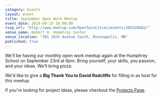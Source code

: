 ```yaml
---
category: Events
layout: event
title: September Open Work Meetup
event_date: 2014-09-23 18:00:00
rsvp_url: "http://www.meetup.com/OpenTwinCities/events/202528682/"
venue_name: Hubert H. Humphrey Center 
venue_location: "301 19th Avenue South, Minneapolis, MN"
published: true 
---
```


We'll be having our monthly open work meetup again at the Humphrey School on
September 23rd at 6pm. Bring yourself, your skills, you passion, and your ideas.
We'll bring pizza.

We'd like to give a **Big Thank You to David Radcliffe** for filling in as host
for this meetup.

If you're looking for project ideas, please checkout the
[Projects Page](/projects).
